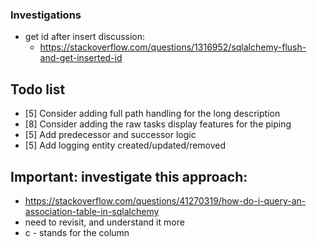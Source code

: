 ### Investigations
- get id after insert discussion:
    - https://stackoverflow.com/questions/1316952/sqlalchemy-flush-and-get-inserted-id

## Todo list
- [5] Consider adding full path handling for the long description
- [8] Consider adding the raw tasks display features for the piping
- [5] Add predecessor and successor logic
- [5] Add logging entity created/updated/removed

## Important: investigate this approach: 
- https://stackoverflow.com/questions/41270319/how-do-i-query-an-association-table-in-sqlalchemy
- need to revisit, and understand it more
- c - stands for the column

